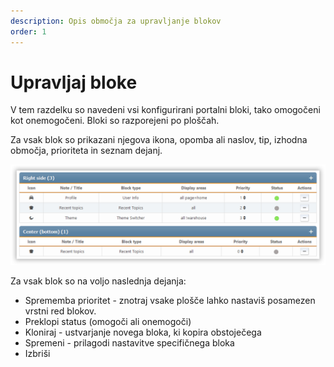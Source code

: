 ```yaml
---
description: Opis območja za upravljanje blokov
order: 1
---
```


# Upravljaj bloke

V tem razdelku so navedeni vsi konfigurirani portalni bloki, tako omogočeni kot onemogočeni. Bloki so razporejeni po ploščah.

Za vsak blok so prikazani njegova ikona, opomba ali naslov, tip, izhodna območja, prioriteta in seznam dejanj.

![Manage blocks](manage_blocks.png)

Za vsak blok so na voljo naslednja dejanja:

- Sprememba prioritet - znotraj vsake plošče lahko nastaviš posamezen vrstni red blokov.
- Preklopi status (omogoči ali onemogoči)
- Kloniraj - ustvarjanje novega bloka, ki kopira obstoječega
- Spremeni - prilagodi nastavitve specifičnega bloka
- Izbriši
